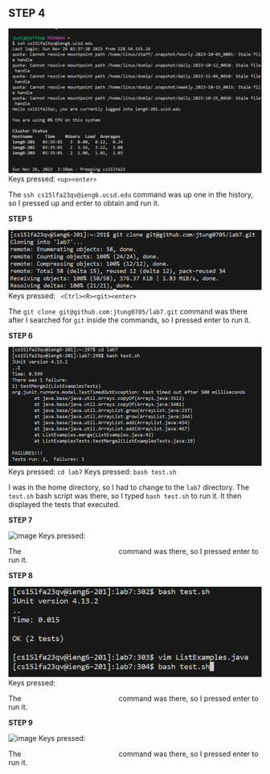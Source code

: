 ## **STEP 4**
![image](LabReport4Step4.png)
Keys pressed: ``<up><enter>``

The ``ssh cs15lfa23qv@ieng6.ucsd.edu`` command was up one in the history, so I pressed up and enter to obtain and run it.

**STEP 5**

![image](LabReport4Step5.png)
Keys pressed: `` <Ctrl><R><git><enter>``

The ``git clone git@github.com:jtung0705/lab7.git`` command was there after I searched for ``git`` inside the commands, so I pressed enter to run it.

**STEP 6**

![image](LabReport4Step6.png)
Keys pressed: ``cd lab7``
Keys pressed: ``bash test.sh``

I was in the home directory, so I had to change to the ``lab7`` directory.
The ``test.sh`` bash script was there, so I typed ``bash test.sh`` to run it.
It then displayed the tests that executed.

**STEP 7**

![image](LabReport4Step7.png)
Keys pressed: `` ``

The ``                          `` command was there, so I pressed enter to run it.

**STEP 8**

![image](LabReport4Step8.png)
Keys pressed: `` ``

The ``                          `` command was there, so I pressed enter to run it.

**STEP 9**

![image](LabReport4Step9.png)
Keys pressed: `` ``

The ``                          `` command was there, so I pressed enter to run it.
